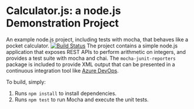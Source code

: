 Calculator.js: a node.js Demonstration Project
==============================================
An example node.js project, including tests with mocha, that behaves like
a pocket calculator.
[![Build Status](https://dev.azure.com/AZ-400DemoLM/Version%20Controlling%20with%20Git%20in%20Azure%20Repos/_apis/build/status/lukMaz400.calculator?branchName=master)](https://dev.azure.com/AZ-400DemoLM/Version%20Controlling%20with%20Git%20in%20Azure%20Repos/_build/latest?definitionId=5&branchName=master)
The project contains a simple node.js application that exposes REST APIs
to perform arithmetic on integers, and provides a test suite with mocha
and chai.  The `mocha-junit-reporters` package is included to provide XML
output that can be presented in a continuous integration tool like
[Azure DevOps](https://azure.com/devops).

To build, simply:

1. Runs `npm install` to install dependencies.
2. Runs `npm test` to run Mocha and execute the unit tests.


